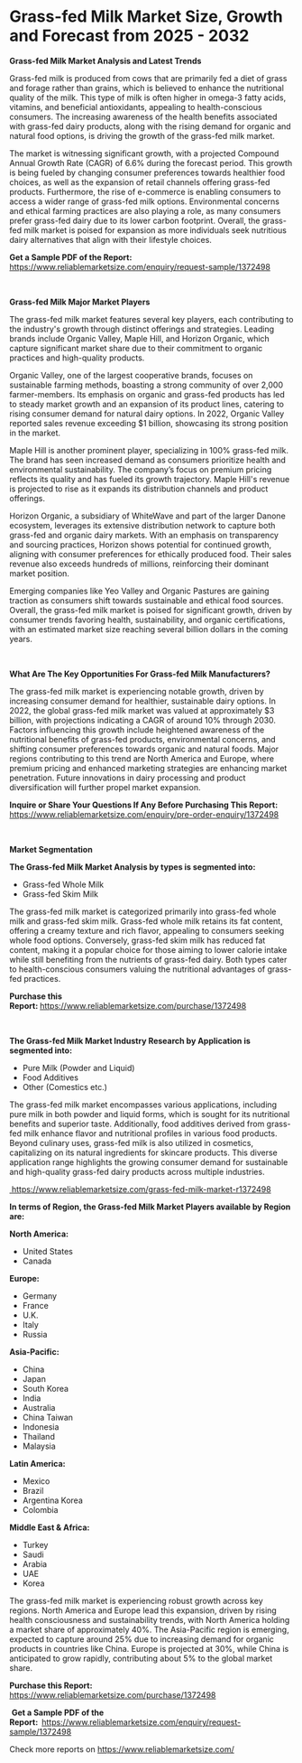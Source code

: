 <p><h1>Grass-fed Milk Market Size, Growth and Forecast from 2025 - 2032</h1></p><p><strong>Grass-fed Milk Market Analysis and Latest Trends</strong></p>
<p><p>Grass-fed milk is produced from cows that are primarily fed a diet of grass and forage rather than grains, which is believed to enhance the nutritional quality of the milk. This type of milk is often higher in omega-3 fatty acids, vitamins, and beneficial antioxidants, appealing to health-conscious consumers. The increasing awareness of the health benefits associated with grass-fed dairy products, along with the rising demand for organic and natural food options, is driving the growth of the grass-fed milk market.</p><p>The market is witnessing significant growth, with a projected Compound Annual Growth Rate (CAGR) of 6.6% during the forecast period. This growth is being fueled by changing consumer preferences towards healthier food choices, as well as the expansion of retail channels offering grass-fed products. Furthermore, the rise of e-commerce is enabling consumers to access a wider range of grass-fed milk options. Environmental concerns and ethical farming practices are also playing a role, as many consumers prefer grass-fed dairy due to its lower carbon footprint. Overall, the grass-fed milk market is poised for expansion as more individuals seek nutritious dairy alternatives that align with their lifestyle choices.</p></p>
<p><strong>Get a Sample PDF of the Report:&nbsp;</strong> <a href="https://www.reliablemarketsize.com/enquiry/request-sample/1372498?utm_campaign=3351&utm_medium=2&utm_source=Github&utm_content=ia&utm_term=22032025&utm_id=grass-fed-milk">https://www.reliablemarketsize.com/enquiry/request-sample/1372498</a></p>
<p>&nbsp;</p>
<p><strong>Grass-fed Milk Major Market Players</strong></p>
<p><p>The grass-fed milk market features several key players, each contributing to the industry's growth through distinct offerings and strategies. Leading brands include Organic Valley, Maple Hill, and Horizon Organic, which capture significant market share due to their commitment to organic practices and high-quality products.</p><p>Organic Valley, one of the largest cooperative brands, focuses on sustainable farming methods, boasting a strong community of over 2,000 farmer-members. Its emphasis on organic and grass-fed products has led to steady market growth and an expansion of its product lines, catering to rising consumer demand for natural dairy options. In 2022, Organic Valley reported sales revenue exceeding $1 billion, showcasing its strong position in the market.</p><p>Maple Hill is another prominent player, specializing in 100% grass-fed milk. The brand has seen increased demand as consumers prioritize health and environmental sustainability. The company’s focus on premium pricing reflects its quality and has fueled its growth trajectory. Maple Hill's revenue is projected to rise as it expands its distribution channels and product offerings.</p><p>Horizon Organic, a subsidiary of WhiteWave and part of the larger Danone ecosystem, leverages its extensive distribution network to capture both grass-fed and organic dairy markets. With an emphasis on transparency and sourcing practices, Horizon shows potential for continued growth, aligning with consumer preferences for ethically produced food. Their sales revenue also exceeds hundreds of millions, reinforcing their dominant market position.</p><p>Emerging companies like Yeo Valley and Organic Pastures are gaining traction as consumers shift towards sustainable and ethical food sources. Overall, the grass-fed milk market is poised for significant growth, driven by consumer trends favoring health, sustainability, and organic certifications, with an estimated market size reaching several billion dollars in the coming years.</p></p>
<p>&nbsp;</p>
<p><strong>What Are The Key Opportunities For Grass-fed Milk Manufacturers?</strong></p>
<p><p>The grass-fed milk market is experiencing notable growth, driven by increasing consumer demand for healthier, sustainable dairy options. In 2022, the global grass-fed milk market was valued at approximately $3 billion, with projections indicating a CAGR of around 10% through 2030. Factors influencing this growth include heightened awareness of the nutritional benefits of grass-fed products, environmental concerns, and shifting consumer preferences towards organic and natural foods. Major regions contributing to this trend are North America and Europe, where premium pricing and enhanced marketing strategies are enhancing market penetration. Future innovations in dairy processing and product diversification will further propel market expansion.</p></p>
<p><strong>Inquire or Share Your Questions If Any Before Purchasing This Report:</strong> <a href="https://www.reliablemarketsize.com/enquiry/pre-order-enquiry/1372498?utm_campaign=3351&utm_medium=2&utm_source=Github&utm_content=ia&utm_term=22032025&utm_id=grass-fed-milk">https://www.reliablemarketsize.com/enquiry/pre-order-enquiry/1372498</a></p>
<p>&nbsp;</p>
<p><strong>Market Segmentation</strong></p>
<p><strong>The Grass-fed Milk Market Analysis by types is segmented into:</strong></p>
<p><ul><li>Grass-fed Whole Milk</li><li>Grass-fed Skim Milk</li></ul></p>
<p><p>The grass-fed milk market is categorized primarily into grass-fed whole milk and grass-fed skim milk. Grass-fed whole milk retains its fat content, offering a creamy texture and rich flavor, appealing to consumers seeking whole food options. Conversely, grass-fed skim milk has reduced fat content, making it a popular choice for those aiming to lower calorie intake while still benefiting from the nutrients of grass-fed dairy. Both types cater to health-conscious consumers valuing the nutritional advantages of grass-fed practices.</p></p>
<p><strong>Purchase this Report:&nbsp;</strong><a href="https://www.reliablemarketsize.com/purchase/1372498?utm_campaign=3351&utm_medium=2&utm_source=Github&utm_content=ia&utm_term=22032025&utm_id=grass-fed-milk">https://www.reliablemarketsize.com/purchase/1372498</a></p>
<p>&nbsp;</p>
<p><strong>The Grass-fed Milk Market Industry Research by Application is segmented into:</strong></p>
<p><ul><li>Pure Milk (Powder and Liquid)</li><li>Food Additives</li><li>Other (Comestics etc.)</li></ul></p>
<p><p>The grass-fed milk market encompasses various applications, including pure milk in both powder and liquid forms, which is sought for its nutritional benefits and superior taste. Additionally, food additives derived from grass-fed milk enhance flavor and nutritional profiles in various food products. Beyond culinary uses, grass-fed milk is also utilized in cosmetics, capitalizing on its natural ingredients for skincare products. This diverse application range highlights the growing consumer demand for sustainable and high-quality grass-fed dairy products across multiple industries.</p></p>
<p><a href="https://www.reliablemarketsize.com/grass-fed-milk-market-r1372498?utm_campaign=3351&utm_medium=2&utm_source=Github&utm_content=ia&utm_term=22032025&utm_id=grass-fed-milk">&nbsp;https://www.reliablemarketsize.com/grass-fed-milk-market-r1372498</a></p>
<p><strong>In terms of Region, the Grass-fed Milk Market Players available by Region are:</strong></p>
<p>
    <p> <strong> North America: </strong>
        <ul>
            <li>United States</li>
            <li>Canada</li>
        </ul>
        </p> 
    <p> <strong> Europe: </strong>
        <ul>
            <li>Germany</li>
            <li>France</li>
            <li>U.K.</li>
            <li>Italy</li>
            <li>Russia</li>
        </ul>
        </p> 
    <p> <strong> Asia-Pacific: </strong>
        <ul>
            <li>China</li>
            <li>Japan</li>
            <li>South Korea</li>
            <li>India</li>
            <li>Australia</li>
            <li>China Taiwan</li>
            <li>Indonesia</li>
            <li>Thailand</li>
            <li>Malaysia</li>
        </ul>
        </p> 
    <p> <strong> Latin America: </strong>
        <ul>
            <li>Mexico</li>
            <li>Brazil</li>
            <li>Argentina Korea</li>
            <li>Colombia</li>
        </ul>
        </p> 
    <p> <strong> Middle East & Africa: </strong>
        <ul>
            <li>Turkey</li>
            <li>Saudi</li>
            <li>Arabia</li>
            <li>UAE</li>
            <li>Korea</li>
        </ul>
    </p>
    </p>
<p><p>The grass-fed milk market is experiencing robust growth across key regions. North America and Europe lead this expansion, driven by rising health consciousness and sustainability trends, with North America holding a market share of approximately 40%. The Asia-Pacific region is emerging, expected to capture around 25% due to increasing demand for organic products in countries like China. Europe is projected at 30%, while China is anticipated to grow rapidly, contributing about 5% to the global market share.</p></p>
<p><strong>Purchase this Report: </strong><a href="https://www.reliablemarketsize.com/purchase/1372498?utm_campaign=3351&utm_medium=2&utm_source=Github&utm_content=ia&utm_term=22032025&utm_id=grass-fed-milk">https://www.reliablemarketsize.com/purchase/1372498</a></p>
<p>&nbsp;<strong>Get a Sample PDF of the Report:&nbsp;&nbsp;</strong><a href="https://www.reliablemarketsize.com/enquiry/request-sample/1372498?utm_campaign=3351&utm_medium=2&utm_source=Github&utm_content=ia&utm_term=22032025&utm_id=grass-fed-milk">https://www.reliablemarketsize.com/enquiry/request-sample/1372498</a></p>
<p><strong></strong></p>
<p>Check more reports on <a href="https://www.reliablemarketsize.com/?utm_campaign=3351&utm_medium=2&utm_source=Github&utm_content=ia&utm_term=22032025&utm_id=grass-fed-milk">https://www.reliablemarketsize.com/</a></p>
